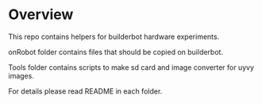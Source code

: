 # Overview

This repo contains helpers for builderbot hardware experiments.

onRobot folder contains files that should be copied on builderbot.

Tools folder contains scripts to make sd card and image converter for uyvy images.

For details please read README in each folder.

